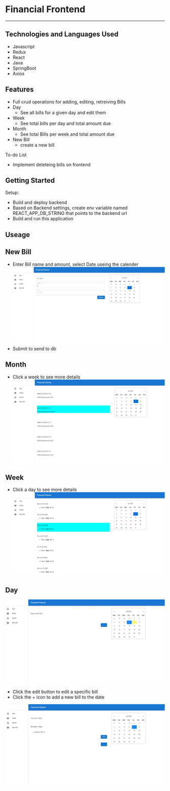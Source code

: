 # Financial Frontend

---

## Technologies and Languages Used

- Javascript
- Redux
- React
- Java
- SpringBoot
- Axios

## Features

- Full crud operations for adding, editing, retreiving Bills
- Day
  - See all bills for a given day and edit them
- Week
  - See total bills per day and total amount due
- Month
  - See total Bills per week and total amount due
- New Bill
  - create a new bill

To-do List

- Implement deleteing bills on frontend

## Getting Started

Setup:

- Build and deploy backend
- Based on Backend settings, create env variable named REACT_APP_DB_STRING that points to the backend url
- Build and run this application

## Useage

## New Bill

- Enter Bill name and amount, select Date useing the calender
  ![New Bill](./src/assets/NewBill-View.jpg?raw=true "New Bill Page")
- Submit to send to db

## Month

- Click a week to see more details
  ![Month View](./src/assets/Month-View.jpg?raw=true "Month View Page")

## Week

- Click a day to see more details
  ![Week View](./src/assets/Week-View.jpg?raw=true "Week View Page")

## Day

![Day View Empty](./src/assets/Day-Empty.jpg?raw=true "Day View Empty")

- Click the edit button to edit a specific bill
- Click the + icon to add a new bill to the date

![Day View Populated](./src/assets/Day-Populated.jpg?raw=true "Day View Populated")
